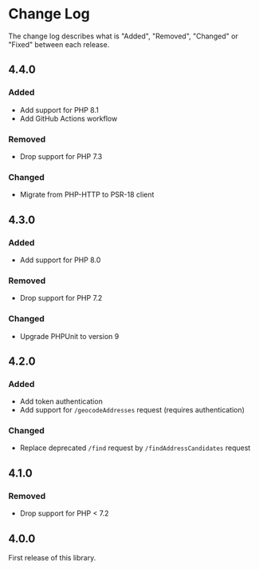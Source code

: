# Change Log

The change log describes what is "Added", "Removed", "Changed" or "Fixed" between each release.

## 4.4.0

### Added

- Add support for PHP 8.1
- Add GitHub Actions workflow

### Removed

- Drop support for PHP 7.3

### Changed

- Migrate from PHP-HTTP to PSR-18 client

## 4.3.0

### Added

- Add support for PHP 8.0

### Removed

- Drop support for PHP 7.2

### Changed

- Upgrade PHPUnit to version 9

## 4.2.0

### Added

- Add token authentication
- Add support for `/geocodeAddresses` request (requires authentication)

### Changed

- Replace deprecated `/find` request by `/findAddressCandidates` request

## 4.1.0

### Removed

- Drop support for PHP < 7.2

## 4.0.0

First release of this library.
